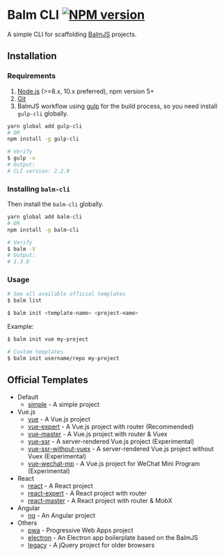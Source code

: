 # Balm CLI [![NPM version][balm-cli-image]][balm-cli-url]

A simple CLI for scaffolding [BalmJS](https://github.com/balmjs/balm) projects.

## Installation

### Requirements

1. [Node.js](https://nodejs.org/en/) (>=8.x, 10.x preferred), npm version 5+
2. [Git](https://git-scm.com/)
3. BalmJS workflow using [gulp](https://gulpjs.com/) for the build process, so you need install `gulp-cli` globally.

```sh
yarn global add gulp-cli
# OR
npm install -g gulp-cli

# Verify
$ gulp -v
# Output:
# CLI version: 2.2.0
```

### Installing **`balm-cli`**

Then install the `balm-cli` globally.

```sh
yarn global add balm-cli
# OR
npm install -g balm-cli

# Verify
$ balm -V
# Output:
# 1.3.0
```

### Usage

```sh
# See all available official templates
$ balm list
```

```sh
$ balm init <template-name> <project-name>
```

Example:

```sh
$ balm init vue my-project

# Custom templates
$ balm init username/repo my-project
```

## Official Templates

- Default
  - [simple](https://github.com/balmjs/template-simple) - A simple project
- Vue.js
  - [vue](https://github.com/balmjs/template-vue) - A Vue.js project
  - [vue-expert](https://github.com/balmjs/template-vue-expert) - A Vue.js project with router (Recommended)
  - [vue-master](https://github.com/balmjs/template-vue-master) - A Vue.js project with router & Vuex
  - [vue-ssr](https://github.com/balmjs/template-vue-ssr) - A server-rendered Vue.js project (Experimental)
  - [vue-ssr-without-vuex](https://github.com/balmjs/template-vue-ssr-without-vuex) - A server-rendered Vue.js project without Vuex (Experimental)
  - [vue-wechat-mp](https://github.com/balmjs/template-vue-wechat-mp) - A Vue.js project for WeChat Mini Program (Experimental)
- React
  - [react](https://github.com/balmjs/template-react) - A React project
  - [react-expert](https://github.com/balmjs/template-react-expert) - A React project with router
  - [react-master](https://github.com/balmjs/template-react-master) - A React project with router & MobX
- Angular
  - [ng](https://github.com/balmjs/template-ng) - An Angular project
- Others
  - [pwa](https://github.com/balmjs/template-pwa) - Progressive Web Apps project
  - [electron](https://github.com/balmjs/template-electron) - An Electron app boilerplate based on the BalmJS
  - [legacy](https://github.com/balmjs/template-legacy) - A jQuery project for older browsers

[balm-cli-image]: https://badge.fury.io/js/balm-cli.svg
[balm-cli-url]: https://npmjs.org/package/balm-cli
